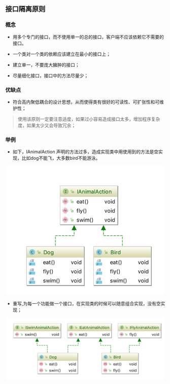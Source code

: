 ## 接口隔离原则

### 概念

* 用多个专门的接口，而不使用单一的总的接口，客户端不应该依赖它不需要的接口。

* 一个类对一个类的依赖应该建立在最小的接口上；

* 建立单一，不要庞大臃肿的接口；

* 尽量细化接口，接口中的方法尽量少；

### 优缺点

* 符合高内聚低耦合的设计思想，从而使得类有很好的可读性、可扩张性和可维护性；

> 使用该原则一定要注意适度，如果过小容易造成接口太多，增加程序复杂度，如果太少又会导致冗余；

### 举例


* 如下，IAnimalAction 声明的方法过多，造成实现类中用使用到的方法是空实现，比如dog不能飞，大多数bird不能游泳。

![](./assets/2018-11-11-20-31-29.png)


* 重写,为每一个功能做一个接口，在实现类的时候可以随意组合实现，没有空实现；

![](./assets/2018-11-11-20-37-00.png)